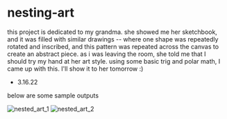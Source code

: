 
# nesting-art
this project is dedicated to my grandma. she showed me her sketchbook, and it was filled with similar drawings -- where one shape was repeatedly rotated and inscribed, and this pattern was repeated across the canvas to create an abstract piece. as i was leaving the room, she told me that I should try my hand at her art style. using some basic trig and polar math, I came up with this. I'll show it to her tomorrow :)

- 3.16.22

below are some sample outputs 


![nested_art_1](https://user-images.githubusercontent.com/43301355/158737655-f126b4bf-da23-44b0-98a9-c4c4cfbb9d09.PNG)
![nested_art_2](https://user-images.githubusercontent.com/43301355/158738238-525c0c01-5659-4834-8bbb-2c4f98730a31.PNG)
